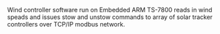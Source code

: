Wind controller software run on Embedded ARM TS-7800 reads in wind speads and issues stow and unstow commands to array of solar tracker controllers over TCP/IP modbus network.
